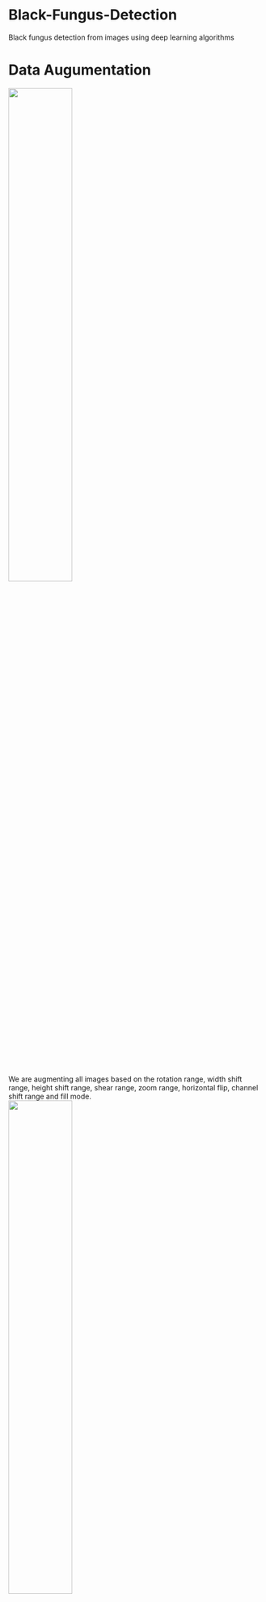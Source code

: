 # Black-Fungus-Detection
Black fungus detection from images using deep learning algorithms


# Data Augumentation

  <img src="https://github.com/SaikumarPole/Black-Fungus-Detection/blob/main/images/data_aug_1.png" width="50%" height="50%" > <br>
 We are augmenting all images based on the rotation range, width shift range, height shift range, shear range, zoom range, horizontal flip, channel shift range and fill mode.<br>
  <img src="https://github.com/SaikumarPole/Black-Fungus-Detection/blob/main/images/data_aug_2.png" width="50%" height="50%" > <br>
	For skin disease Eczema we are generating 10 different images from one image. <br>
# Data Pre processing 
  <img src="https://github.com/SaikumarPole/Black-Fungus-Detection/blob/main/images/data_pre_1.PNG" width="50%" height="50%" > <br>
  Here we are importing split folders and splitting the whole dataset into train(70%), validation(20%) and test(10%). <br>
  Rescaling each image and keeping each target image size same (i.e, 224X224 ). <br>
  <img src="https://github.com/SaikumarPole/Black-Fungus-Detection/blob/main/images/data_pre_2.PNG" width="50%" height="50%" > <br>
  Here applying Adam optimizer with learning rate of 0.0001( very less for more effective learning) <br>

# Training with Deep Learning Models
- Xception <br>
  <img src="https://github.com/SaikumarPole/Black-Fungus-Detection/blob/main/images/train_xception_1.png" width="70%" height="70%" > <br>
  Here we are using model check pointing and callbacks to save the model only if there is any increase in validation accuracy which helps in getting rid of the model overfitting. <br>
  Taking total number of epochs are 15 and batch size is 128. <br>
  <img src="https://github.com/SaikumarPole/Black-Fungus-Detection/blob/main/images/train_xception_2.png" width="70%" height="70%" > <br>
  We got training accuracy of 99% and validation accuracy of 90% <br>
  <img src="https://github.com/SaikumarPole/Black-Fungus-Detection/blob/main/images/train_xception_3.png" width="40%" height="40%" > <br>
- DenseNet121 <br>
  <img src="https://github.com/SaikumarPole/Black-Fungus-Detection/blob/main/images/train_densenet_1.png"  width="70%"  height="40%" > <br>
  <img src="https://github.com/SaikumarPole/Black-Fungus-Detection/blob/main/images/train_densenet_2.png" width="40%" height="40%"  > <br>
  Here we plot graph between accuracy and total epochs. This is helpful for checking the model overfitting. <br>
  With the same dataset and with DenseNet121 model we got training accuracy of 96% and validation accuracy of 87%, this results are till 8th epoch. Then model started overfitting.<br>

- MobileNetV2  <br>
  <img scr="https://github.com/SaikumarPole/Black-Fungus-Detection/blob/main/images/train_mobile_1.png" width="40%" height="40%" /> <br>
  With the same dataset and with MobileNetV2 model we got training accuracy of 98.33% and validation accuracy of 70.9% after running all the epochs.  <br>
  <img scr="https://github.com/SaikumarPole/Black-Fungus-Detection/blob/main/images/train_mobile_2.png" width="40%" height="40%" /> <br>

- VGG16 <br>
  <img src="https://github.com/SaikumarPole/Black-Fungus-Detection/blob/main/images/train_vgg16_1.png" width="60%" height="60%" > <br>
  With the same dataset and with VGG16 model we got training accuracy of 89.6% and validation accuracy of 81% after running all the epochs.<br>  
  <img src="https://github.com/SaikumarPole/Black-Fungus-Detection/blob/main/images/train_vgg16_2.png" width="40%" height="40%" > <br>
  Here we plot graph between accuracy and total epochs for VGG-16 Model. This is helpful for checking the model overfitting. It is overfitting after 7th epoch  approximately. <br>
- VGG19 <br>
  <img src="https://github.com/SaikumarPole/Black-Fungus-Detection/blob/main/images/train_vgg19_1.png" width="60%" height="60%" > <br>
  With VGG 19 model we got training accuracy of 95.48% and validation accuracy of 83.5% after running epochs upto 13. <br>
  <img src="https://github.com/SaikumarPole/Black-Fungus-Detection/blob/main/images/train_vgg19_2.png" width="40%" height="40%" > <br>
  Here we plot graph between accuracy and total epochs for VGG-19 Model. This is helpful for checking the model overfitting. It is overfitting after 6th epoch approximately. <br>
- Own CNN Model <br>
  <img src="https://github.com/SaikumarPole/Black-Fungus-Detection/blob/main/images/train_own_1.png" width="60%" height="60%" > <br>
  Sequential() is the initialization of the model. 
  add() function adds different layers to existing model 
  Con2D() is convolution layer which works on each and every image based on strides, padding. 
  Dense() layer adds activation functions to the model i.e adds non-linearity to the model. 
  summary() describes about type of layer present and its parameters. <br>
  <img src="https://github.com/SaikumarPole/Black-Fungus-Detection/blob/main/images/train_own_2.png" width="40%" height="40%" > <br>
  With Own model we got training accuracy of 48.9% and validation accuracy of 40.6% after running epochs upto 13.  
  Here we plot graph between accuracy and total epochs for Own Model. This is helpful for checking the model overfitting. It is overfitting after 2nd epoch approximately. After 5th epoch model is not learning as we can see training and validation accuracy are same. 


# Test And Result 
- Xception <br>
  <img src="https://github.com/SaikumarPole/Black-Fungus-Detection/blob/main/images/test_xception_1.png" width="60%" height="60%" > <br>
  After testing the data we get testing accuracy of 90.9% with steps of 32 and batch size of 128. 
- MobileNetV2 <br>
  <img src="https://github.com/SaikumarPole/Black-Fungus-Detection/blob/main/images/test_mobile_1.png" width="60%" height="60%" > <br>
  After testing the data we got testing accuracy of 70.2% with steps of 32 and batch size of 128. 
  <img src="https://github.com/SaikumarPole/Black-Fungus-Detection/blob/main/images/test_mobile_2.png" width="60%" height="60%" > <br>

- VGG16 <br>
  <img src="https://github.com/SaikumarPole/Black-Fungus-Detection/blob/main/images/test_vgg16_1.png" width="60%" height="60%" > <br>
  After testing the data we got testing accuracy of 82% with steps of 32 and batch size of 128
- VGG19 <br>
  <img src="https://github.com/SaikumarPole/Black-Fungus-Detection/blob/main/images/test_vgg19_1.png" width="60%" height="60%" > <br>
  After testing the data we got testing accuracy of 83.4% with steps of 32 and batch size of 128
- Own CNN Model <br>
  <img src="https://github.com/SaikumarPole/Black-Fungus-Detection/blob/main/images/test_own_1.jpg" width="60%" height="60%" > <br>
  After testing the data we got testing accuracy of 41.6% with steps of 32 and batch size of 128


# Training and Validation Accuracy Table

| S.No | Model 	        | Training Accuracy 	| Validation Accuracy | 
| -----|----------------|-----------------------|-------------------- |
| 1    | Xception 	| 99% 			| 90% 		      |
| 2    | DenseNet121 	| 96% 			| 87% 		      |
| 3    | MobileNetV2 	| 98.3% 		| 70.9% 	      |
| 4    | VGG 16 	| 89.6% 		| 81% 		      |
| 5    | VGG 19 	| 95.48% 		| 83.57% 	      |
| 6    | Own CNN Model 	| 48.9% 		| 40.6% 	      |
